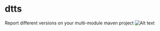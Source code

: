 dtts
====

Report different versions on your multi-module maven project
![Alt text](http://www.bk2.com.br/admin/fotos/The%20Forgotten%20Tales.jpg "Optional title")
